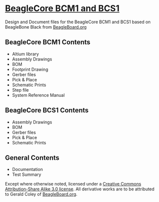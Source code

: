 # [BeagleCore BCM1 and BCS1](http://beaglecore.com)
Design and Document files for the BeagleCore BCM1 and BCS1 based on BeagleBone Black from [BeagleBoard.org](http://beagleboard.org)

## BeagleCore BCM1 Contents
- Altium library
- Assembly Drawings
- BOM
- Footprint Drawing
- Gerber files
- Pick & Place
- Schematic Prints
- Step file
- System Reference Manual

## BeagleCore BCS1 Contents
- Assembly Drawings
- BOM
- Gerber files
- Pick & Place
- Schematic Prints

## General Contents
- Documentation
- Test Summary

Except where otherwise noted, licensed under a [Creative Commons Attribution-Share Alike 3.0 license](https://creativecommons.org/licenses/by-sa/3.0/). All derivative works are to be attributed to Gerald Coley of [BeagleBoard.org](http://beagleboard.org).
